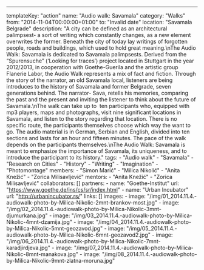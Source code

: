 ---
  templateKey: "action"
  name: "Audio walk: Savamala"
  category: "Walks"
  from: "2014-11-04T00:00:00+01:00"
  to: "Invalid date"
  location: "Savamala Belgrade"
  description: "A city can be defined as an architectural palimpsest- a sort of writing which constantly changes, as a new element overwrites the former. Beneath the city of today lay writings of forgotten people, roads and buildings, which used to hold great meaning.\nThe Audio Walk: Savamala is dedicated to Savamala palimpsests. Derived from the “Spurensuche” (‘Looking for traces’) project located in Stuttgart in the year 2012/2013, in cooperation with Goethe-Guerila and the artistic group Flanerie Labor, the Audio Walk represents a mix of fact and fiction. Through the story of the narrator, an old Savamala local, listeners are being introduces to the history of Savamala and former Belgrade, seven generations behind. The narrator- Sava, retells his memories, comparing the past and the present and inviting the listener to think about the future of Savamala.\nThe walk can take up to  ten participants who, equipped with mp3 players, maps and photographs, visit nine significant locations in Savamala, and listen to the story regarding that location. There is no specific route, the participants themselves choose which way the want to go. The audio material is in German, Serbian and English, divided into ten sections and lasts for an hour and fifteen minutes. The pace of the walk depends on the participants themselves.\nThe Audio Walk: Savamala is meant to emphasize the importance of Savamala, its uniqueness, and to introduce the participant to its history."
  tags: 
    - "Audio walk"
    - "Savamala"
    - "Research on Cities"
    - "History"
    - "Writing"
    - "Imagination"
    - "Photomontage"
  members: 
    - "Simon Marić"
    - "Milica Nikolić"
    - "Anita Knežić"
    - "Zorica Milisavljević"
  mentors: 
    - "Anita Knežić"
    - "Zorica Milisavljević"
  collaborators: []
  partners: 
    - 
      name: "Goethe-Institut"
      url: "https://www.goethe.de/ins/cs/sr/index.html"
    - 
      name: "Urban Incubator"
      url: "http://urbanincubator.rs/"
  links: []
  images: 
    - 
      image: "/img/01_2014.11.4.-audiowalk-photo-by-Milica-Nikolic-2mnt-brankov-most.jpg"
    - 
      image: "/img/02_2014.11.4.-audiowalk-photo-by-Milica-Nikolic-3mnt-djumurkana.jpg"
    - 
      image: "/img/03_2014.11.4.-audiowalk-photo-by-Milica-Nikolic-4mnt-dzamija.jpg"
    - 
      image: "/img/04_2014.11.4.-audiowalk-photo-by-Milica-Nikolic-5mnt-geozavod.jpg"
    - 
      image: "/img/05_2014.11.4.-audiowalk-photo-by-Milica-Nikolic-6mnt-geozavod2.jpg"
    - 
      image: "/img/06_2014.11.4.-audiowalk-photo-by-Milica-Nikolic-7mnt-karadjirdjeva.jpg"
    - 
      image: "/img/07_2014.11.4.-audiowalk-photo-by-Milica-Nikolic-8mnt-manakova.jpg"
    - 
      image: "/img/08_2014.11.4.-audiowalk-photo-by-Milica-Nikolic-9mnt-zlatna-moruna.jpg"
